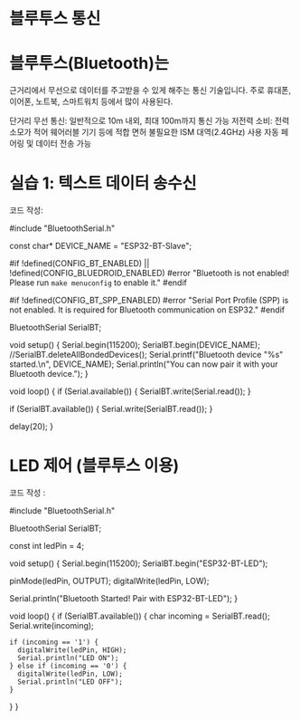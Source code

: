 # 블루투스 통신

# 블루투스(Bluetooth)는 
근거리에서 무선으로 데이터를 주고받을 수 있게 해주는 통신 기술입니다. 주로 휴대폰, 이어폰, 노트북, 스마트워치 등에서 많이 사용된다.

단거리 무선 통신: 일반적으로 10m 내외, 최대 100m까지 통신 가능
저전력 소비: 전력 소모가 적어 웨어러블 기기 등에 적합
면허 불필요한 ISM 대역(2.4GHz) 사용
자동 페어링 및 데이터 전송 가능

# 실습 1: 텍스트 데이터 송수신

코드 작성: 


#include "BluetoothSerial.h"

const char* DEVICE_NAME = "ESP32-BT-Slave";

#if !defined(CONFIG_BT_ENABLED) || !defined(CONFIG_BLUEDROID_ENABLED)
  #error "Bluetooth is not enabled! Please run `make menuconfig` to enable it."
#endif

#if !defined(CONFIG_BT_SPP_ENABLED)
  #error "Serial Port Profile (SPP) is not enabled. It is required for Bluetooth communication on ESP32."
#endif

BluetoothSerial SerialBT;

void setup() {
  Serial.begin(115200);
  SerialBT.begin(DEVICE_NAME);
  //SerialBT.deleteAllBondedDevices();
  Serial.printf("Bluetooth device \"%s\" started.\n", DEVICE_NAME);
  Serial.println("You can now pair it with your Bluetooth device.");
}

void loop() {
  if (Serial.available()) {
    SerialBT.write(Serial.read());
  }

  if (SerialBT.available()) {
    Serial.write(SerialBT.read());
  }

  delay(20);
}



# LED 제어 (블루투스 이용)

코드 작성 :


#include "BluetoothSerial.h"

BluetoothSerial SerialBT;

const int ledPin = 4;

void setup() {
  Serial.begin(115200);
  SerialBT.begin("ESP32-BT-LED");

  pinMode(ledPin, OUTPUT);
  digitalWrite(ledPin, LOW);

  Serial.println("Bluetooth Started! Pair with ESP32-BT-LED");
}

void loop() {
  if (SerialBT.available()) {
    char incoming = SerialBT.read();
    Serial.write(incoming);

    if (incoming == '1') {
      digitalWrite(ledPin, HIGH);
      Serial.println("LED ON");
    } else if (incoming == '0') {
      digitalWrite(ledPin, LOW);
      Serial.println("LED OFF");
    }
  }
}

